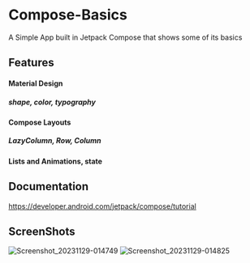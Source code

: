 # Compose-Basics
A Simple App built in Jetpack Compose that shows some of its basics

## Features
#### Material Design
##### shape, color, typography
#### Compose Layouts
##### LazyColumn, Row, Column
#### Lists and Animations, state
## Documentation
  https://developer.android.com/jetpack/compose/tutorial
## ScreenShots
![Screenshot_20231129-014749](https://github.com/alvinemwa99/Compose-Basics/assets/102831284/f03b7bad-94db-4797-a7ca-c0c4a25e3fe4) ![Screenshot_20231129-014825](https://github.com/alvinemwa99/Compose-Basics/assets/102831284/b39244d8-b73c-48fa-9516-9c25cde99bc6)



